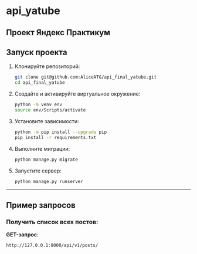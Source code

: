 # api_yatube
Проект Яндекс Практикум
---

## Запуск проекта
1. Клонируйте репозиторий:

    ```bash
    git clone git@github.com:AliceATG/api_final_yatube.git
    cd api_final_yatube
    ```

2. Создайте и активируйте виртуальное окружение:

    ```bash
    python -m venv env
    source env/Scripts/activate
    ```

3. Установите зависимости:

    ```bash
    python -m pip install --upgrade pip
    pip install -r requirements.txt
    ```

4. Выполните миграции:

    ```bash
    python manage.py migrate
    ```

5. Запустите сервер:

    ```bash
    python manage.py runserver
    ```

---

## Пример запросов

### Получить список всех постов:

**GET-запрос**:

```http
http://127.0.0.1:8000/api/v1/posts/
